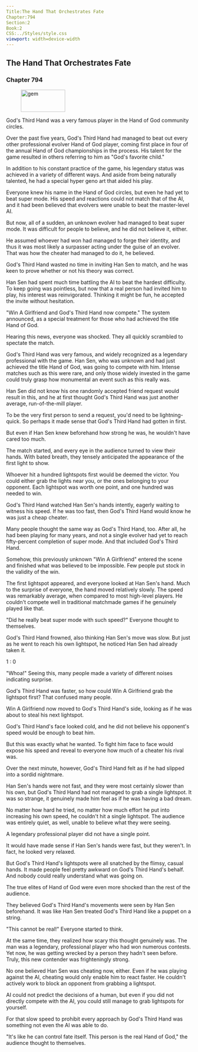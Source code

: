 ```yaml
---
Title:The Hand That Orchestrates Fate 
Chapter:794 
Section:2 
Book:2 
CSS:../Styles/style.css 
viewport: width=device-width
---
```

  
## The Hand That Orchestrates Fate
### Chapter 794
  
<figure>
	<img src="../Images/gem.gif" alt="gem" id="gem" width="120" height="60" />
</figure>
  

  
God's Third Hand was a very famous player in the Hand of God community circles.

Over the past five years, God's Third Hand had managed to beat out every other professional evolver Hand of God player, coming first place in four of the annual Hand of God championships in the process. His talent for the game resulted in others referring to him as "God's favorite child."

In addition to his constant practice of the game, his legendary status was achieved in a variety of different ways. And aside from being naturally talented, he had a special hyper geno art that aided his play.

Everyone knew his name in the Hand of God circles, but even he had yet to beat super mode. His speed and reactions could not match that of the AI, and it had been believed that evolvers were unable to beat the master-level AI.

But now, all of a sudden, an unknown evolver had managed to beat super mode. It was difficult for people to believe, and he did not believe it, either.

He assumed whoever had won had managed to forge their identity, and thus it was most likely a surpasser acting under the guise of an evolver. That was how the cheater had managed to do it, he believed.

God's Third Hand wasted no time in inviting Han Sen to match, and he was keen to prove whether or not his theory was correct.

Han Sen had spent much time battling the AI to beat the hardest difficulty. To keep going was pointless, but now that a real person had invited him to play, his interest was reinvigorated. Thinking it might be fun, he accepted the invite without hesitation.

"Win A Girlfriend and God's Third Hand now compete." The system announced, as a special treatment for those who had achieved the title Hand of God.

Hearing this news, everyone was shocked. They all quickly scrambled to spectate the match.

God's Third Hand was very famous, and widely recognized as a legendary professional with the game. Han Sen, who was unknown and had just achieved the title Hand of God, was going to compete with him. Intense matches such as this were rare, and only those widely invested in the game could truly grasp how monumental an event such as this really was.

Han Sen did not know his one randomly accepted friend request would result in this, and he at first thought God's Third Hand was just another average, run-of-the-mill player.

To be the very first person to send a request, you'd need to be lightning-quick. So perhaps it made sense that God's Third Hand had gotten in first.

But even if Han Sen knew beforehand how strong he was, he wouldn't have cared too much.

The match started, and every eye in the audience turned to view their hands. With bated breath, they tensely anticipated the appearance of the first light to show.

Whoever hit a hundred lightspots first would be deemed the victor. You could either grab the lights near you, or the ones belonging to your opponent. Each lightspot was worth one point, and one hundred was needed to win.

God's Third Hand watched Han Sen's hands intently, eagerly waiting to witness his speed. If he was too fast, then God's Third Hand would know he was just a cheap cheater.

Many people thought the same way as God's Third Hand, too. After all, he had been playing for many years, and not a single evolver had yet to reach fifty-percent completion of super mode. And that included God's Third Hand.

Somehow, this previously unknown "Win A Girlfriend" entered the scene and finished what was believed to be impossible. Few people put stock in the validity of the win.

The first lightspot appeared, and everyone looked at Han Sen's hand. Much to the surprise of everyone, the hand moved relatively slowly. The speed was remarkably average, when compared to most high-level players. He couldn't compete well in traditional matchmade games if he genuinely played like that.

"Did he really beat super mode with such speed?" Everyone thought to themselves.

God's Third Hand frowned, also thinking Han Sen's move was slow. But just as he went to reach his own lightspot, he noticed Han Sen had already taken it.

1 : 0

"Whoa!" Seeing this, many people made a variety of different noises indicating surprise.

God's Third Hand was faster, so how could Win A Girlfriend grab the lightspot first? That confused many people.

Win A Girlfriend now moved to God's Third Hand's side, looking as if he was about to steal his next lightspot.

God's Third Hand's face looked cold, and he did not believe his opponent's speed would be enough to beat him.

But this was exactly what he wanted. To fight him face to face would expose his speed and reveal to everyone how much of a cheater his rival was.

Over the next minute, however, God's Third Hand felt as if he had slipped into a sordid nightmare.

Han Sen's hands were not fast, and they were most certainly slower than his own, but God's Third Hand had not managed to grab a single lightspot. It was so strange, it genuinely made him feel as if he was having a bad dream.

No matter how hard he tried, no matter how much effort he put into increasing his own speed, he couldn't hit a single lightspot. The audience was entirely quiet, as well, unable to believe what they were seeing.

A legendary professional player did not have a single point.

It would have made sense if Han Sen's hands were fast, but they weren't. In fact, he looked very relaxed.

But God's Third Hand's lightspots were all snatched by the flimsy, casual hands. It made people feel pretty awkward on God's Third Hand's behalf. And nobody could really understand what was going on.

The true elites of Hand of God were even more shocked than the rest of the audience.

They believed God's Third Hand's movements were seen by Han Sen beforehand. It was like Han Sen treated God's Third Hand like a puppet on a string.

"This cannot be real!" Everyone started to think.

At the same time, they realized how scary this thought genuinely was. The man was a legendary, professional player who had won numerous contests. Yet now, he was getting wrecked by a person they hadn't seen before. Truly, this new contender was frighteningly strong.

No one believed Han Sen was cheating now, either. Even if he was playing against the AI, cheating would only enable him to react faster. He couldn't actively work to block an opponent from grabbing a lightspot.

AI could not predict the decisions of a human, but even if you did not directly compete with the AI, you could still manage to grab lightspots for yourself.

For that slow speed to prohibit every approach by God's Third Hand was something not even the AI was able to do.

"It's like he can control fate itself. This person is the real Hand of God," the audience thought to themselves.